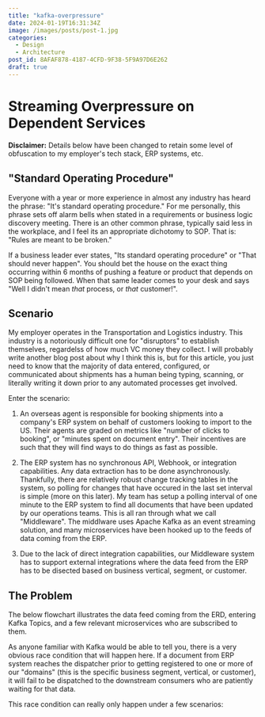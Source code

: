 ```yaml
---
title: "kafka-overpressure"
date: 2024-01-19T16:31:34Z
image: /images/posts/post-1.jpg
categories:
  - Design
  - Architecture
post_id: 8AFAF878-4187-4CFD-9F38-5F9A97D6E262
draft: true
---
```


# Streaming Overpressure on Dependent Services

**Disclaimer:** Details below have been changed to retain some level of obfuscation to my employer's tech stack, ERP systems, etc.

## "Standard Operating Procedure"

Everyone with a year or more experience in almost any industry has heard the phrase: "It's standard operating procedure." For me personally, this phrase sets off alarm bells when stated in a requirements or business logic discovery meeting. There is an other common phrase, typically said less in the workplace, and I feel its an appropriate dichotomy to SOP. That is: "Rules are meant to be broken."

If a business leader ever states, "Its standard operating procedure" or "That should never happen". You should bet the house on the exact thing occurring within 6 months of pushing a feature or product that depends on SOP being followed. When that same leader comes to your desk and says "Well I didn't mean _that_ process, or _that_ customer!". 


## Scenario

My employer operates in the Transportation and Logistics industry. This industry is a notoriously difficult one for "disruptors" to establish themselves, regardelss of how much VC money they collect. I will probably write another blog post about why I think this is, but for this article, you just need to know that the majority of data entered, configured, or communicated about shipments has a human being typing, scanning, or literally writing it down prior to any automated processes get involved.


Enter the scenario:

1. An overseas agent is responsible for booking shipments into a company's ERP system on behalf of customers looking to import to the US. Their agents are graded on metrics like "number of clicks to booking", or "minutes spent on document entry". Their incentives are such that they will find ways to do things as fast as possible.

2. The ERP system has no synchronous API, Webhook, or integration capabilities. Any data extraction has to be done asynchronously. Thankfully, there are relatively robust change tracking tables in the system, so polling for changes that have occured in the last set interval is simple (more on this later). My team has setup a polling interval of one minute to the ERP system to find all documents that have been updated by our operations teams. This is all ran through what we call "Middleware". The middlware uses Apache Kafka as an event streaming solution, and many microservices have been hooked up to the feeds of data coming from the ERP.

3. Due to the lack of direct integration capabilities, our Middleware system has to support external integrations where the data feed from the ERP has to be disected based on business vertical, segment, or customer.


## The Problem
The below flowchart illustrates the data feed coming from the ERD, entering Kafka Topics, and a few relevant microservices who are subscribed to them.




As anyone familiar with Kafka would be able to tell you, there is a very obvious race condition that will happen here. If a document from ERP system reaches the dispatcher prior to getting registered to one or more of our "domains" (this is the specific business segment, vertical, or customer), it will fail to be dispatched to the downstream consumers who are patiently waiting for that data.

This race condition can really only happen under a few scenarios:

